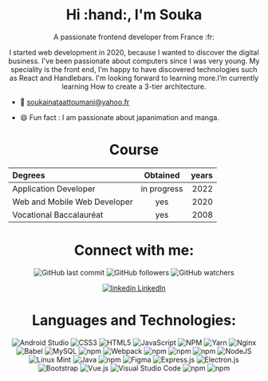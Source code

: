 <h1 align="center">Hi :hand:, I'm Souka</h1>
<p align="center">A passionate frontend developer from France :fr:</p>

<center>

I started web development in 2020, because I wanted to discover the digital business. I've been passionate about computers since I was very young. My speciality is the front end, I'm happy to have discovered technologies such as React and Handlebars. I'm looking forward to learning more.I’m currently learning How to create a 3-tier architecture.

</center>

- :email: soukainataattoumani@yahoo.fr

- :smile: Fun fact : I am passionate about japanimation and manga.


<h1 align="center">Course</h1>

<div align="center">

| Degrees                     | Obtained         |  years  |
| :---                        | :----:           |    ---: |
| Application Developer       | in progress      | 2022    |
| Web and Mobile Web Developer| yes              | 2020    |
| Vocational Baccalauréat     | yes              | 2008    |

</div>


<h1 align="center">Connect with me:</h1>

<div align="center">

![GitHub last commit](https://img.shields.io/github/last-commit/Souka1987/Formation_DWWM?logo=github&logoColor=pink&style=social)
![GitHub followers](https://img.shields.io/github/followers/Souka1987?logoColor=crimson&style=social)
![GitHub watchers](https://img.shields.io/github/watchers/Souka1987/Formation_CDA?logoColor=red&style=social)

</div>

<p align="center">
 <a href="https://www.linkedin.com/in/soukainata-attoumani-39131b13b/" rel="nofollow noreferrer">
    <img src="https://i.stack.imgur.com/gVE0j.png" alt="linkedin"> LinkedIn
  </a>
</p>


<h1 align="center">Languages and Technologies:</h1>

<div align="center">

![Android Studio](https://img.shields.io/badge/Android%20Studio-3DDC84.svg?style=for-the-badge&logo=android-studio&logoColor=white) 
![CSS3](https://img.shields.io/badge/css3-%231572B6.svg?style=for-the-badge&logo=css3&logoColor=white)
![HTML5](https://img.shields.io/badge/html5-%23E34F26.svg?style=for-the-badge&logo=html5&logoColor=white)
![JavaScript](https://img.shields.io/badge/javascript-%23323330.svg?style=for-the-badge&logo=javascript&logoColor=%23F7DF1E)
![NPM](https://img.shields.io/badge/NPM-%23000000.svg?style=for-the-badge&logo=npm&logoColor=white)
![Yarn](https://img.shields.io/badge/yarn-%232C8EBB.svg?style=for-the-badge&logo=yarn&logoColor=white)
![Nginx](https://img.shields.io/badge/nginx-%23009639.svg?style=for-the-badge&logo=nginx&logoColor=white)
![Babel](https://img.shields.io/badge/Babel-F9DC3e?style=for-the-badge&logo=babel&logoColor=black)
![MySQL](https://img.shields.io/badge/mysql-%2300f.svg?style=for-the-badge&logo=mysql&logoColor=white)
![npm](https://img.shields.io/npm/v/mongodb?color=green&label=mongodb&logo=mongodb&style=for-the-badge)
![Webpack](https://img.shields.io/badge/webpack-%238DD6F9.svg?style=for-the-badge&logo=webpack&logoColor=black)
![npm](https://img.shields.io/npm/v/sass?color=pink&label=sass&logo=sass&style=for-the-badge)
![npm](https://img.shields.io/npm/v/redux?color=purple&label=redux&logo=redux&style=for-the-badge)
![npm](https://img.shields.io/npm/v/react?color=blue&label=react&logo=react&style=for-the-badge)
![NodeJS](https://img.shields.io/badge/node.js-6DA55F?style=for-the-badge&logo=node.js&logoColor=white)
![Linux Mint](https://img.shields.io/badge/Linux%20Mint-87CF3E?style=for-the-badge&logo=Linux%20Mint&logoColor=white)
![Java](https://img.shields.io/badge/java-%23ED8B00.svg?style=for-the-badge&logo=java&logoColor=white)
![npm](https://img.shields.io/npm/v/git?color=orange&label=git&logo=git&style=for-the-badge)
![Figma](https://img.shields.io/badge/figma-%23F24E1E.svg?style=for-the-badge&logo=figma&logoColor=white)
![Express.js](https://img.shields.io/badge/express.js-%23404d59.svg?style=for-the-badge&logo=express&logoColor=%2361DAFB)
![Electron.js](https://img.shields.io/badge/Electron-191970?style=for-the-badge&logo=Electron&logoColor=white)
![Bootstrap](https://img.shields.io/badge/bootstrap-%23563D7C.svg?style=for-the-badge&logo=bootstrap&logoColor=white)
![Vue.js](https://img.shields.io/badge/vuejs-%2335495e.svg?style=for-the-badge&logo=vuedotjs&logoColor=%234FC08D)
![Visual Studio Code](https://img.shields.io/badge/Visual%20Studio%20Code-0078d7.svg?style=for-the-badge&logo=visual-studio-code&logoColor=white)
![npm](https://img.shields.io/npm/v/quasar?color=blue&label=quasar&logo=quasar&logoColor=blue&style=for-the-badge)
![npm](https://img.shields.io/npm/v/mui?color=blue&label=mui&logo=mui&logoColor=blue&style=for-the-badge)

</div>

